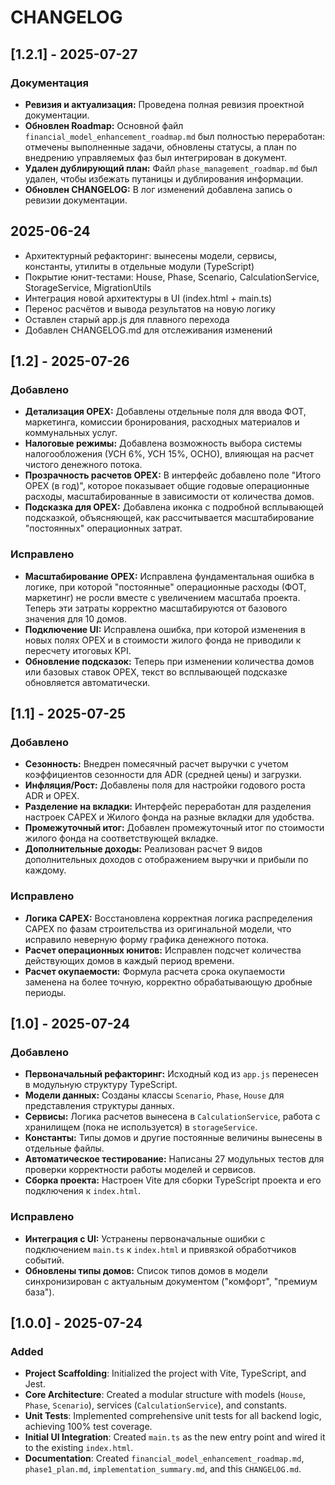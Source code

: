 # CHANGELOG

## [1.2.1] - 2025-07-27

### Документация
- **Ревизия и актуализация:** Проведена полная ревизия проектной документации.
- **Обновлен Roadmap:** Основной файл `financial_model_enhancement_roadmap.md` был полностью переработан: отмечены выполненные задачи, обновлены статусы, а план по внедрению управляемых фаз был интегрирован в документ.
- **Удален дублирующий план:** Файл `phase_management_roadmap.md` был удален, чтобы избежать путаницы и дублирования информации.
- **Обновлен CHANGELOG:** В лог изменений добавлена запись о ревизии документации.

## 2025-06-24
- Архитектурный рефакторинг: вынесены модели, сервисы, константы, утилиты в отдельные модули (TypeScript)
- Покрытие юнит-тестами: House, Phase, Scenario, CalculationService, StorageService, MigrationUtils
- Интеграция новой архитектуры в UI (index.html + main.ts)
- Перенос расчётов и вывода результатов на новую логику
- Оставлен старый app.js для плавного перехода
- Добавлен CHANGELOG.md для отслеживания изменений

## [1.2] - 2025-07-26

### Добавлено
- **Детализация OPEX:** Добавлены отдельные поля для ввода ФОТ, маркетинга, комиссии бронирования, расходных материалов и коммунальных услуг.
- **Налоговые режимы:** Добавлена возможность выбора системы налогообложения (УСН 6%, УСН 15%, ОСНО), влияющая на расчет чистого денежного потока.
- **Прозрачность расчетов OPEX:** В интерфейс добавлено поле "Итого OPEX (в год)", которое показывает общие годовые операционные расходы, масштабированные в зависимости от количества домов.
- **Подсказка для OPEX:** Добавлена иконка с подробной всплывающей подсказкой, объясняющей, как рассчитывается масштабирование "постоянных" операционных затрат.

### Исправлено
- **Масштабирование OPEX:** Исправлена фундаментальная ошибка в логике, при которой "постоянные" операционные расходы (ФОТ, маркетинг) не росли вместе с увеличением масштаба проекта. Теперь эти затраты корректно масштабируются от базового значения для 10 домов.
- **Подключение UI:** Исправлена ошибка, при которой изменения в новых полях OPEX и в стоимости жилого фонда не приводили к пересчету итоговых KPI.
- **Обновление подсказок:** Теперь при изменении количества домов или базовых ставок OPEX, текст во всплывающей подсказке обновляется автоматически.

## [1.1] - 2025-07-25

### Добавлено
- **Сезонность:** Внедрен помесячный расчет выручки с учетом коэффициентов сезонности для ADR (средней цены) и загрузки.
- **Инфляция/Рост:** Добавлены поля для настройки годового роста ADR и OPEX.
- **Разделение на вкладки:** Интерфейс переработан для разделения настроек CAPEX и Жилого фонда на разные вкладки для удобства.
- **Промежуточный итог:** Добавлен промежуточный итог по стоимости жилого фонда на соответствующей вкладке.
- **Дополнительные доходы:** Реализован расчет 9 видов дополнительных доходов с отображением выручки и прибыли по каждому.

### Исправлено
- **Логика CAPEX:** Восстановлена корректная логика распределения CAPEX по фазам строительства из оригинальной модели, что исправило неверную форму графика денежного потока.
- **Расчет операционных юнитов:** Исправлен подсчет количества действующих домов в каждый период времени.
- **Расчет окупаемости:** Формула расчета срока окупаемости заменена на более точную, корректно обрабатывающую дробные периоды.

## [1.0] - 2025-07-24

### Добавлено
- **Первоначальный рефакторинг:** Исходный код из `app.js` перенесен в модульную структуру TypeScript.
- **Модели данных:** Созданы классы `Scenario`, `Phase`, `House` для представления структуры данных.
- **Сервисы:** Логика расчетов вынесена в `CalculationService`, работа с хранилищем (пока не используется) в `storageService`.
- **Константы:** Типы домов и другие постоянные величины вынесены в отдельные файлы.
- **Автоматическое тестирование:** Написаны 27 модульных тестов для проверки корректности работы моделей и сервисов.
- **Сборка проекта:** Настроен Vite для сборки TypeScript проекта и его подключения к `index.html`.

### Исправлено
- **Интеграция с UI:** Устранены первоначальные ошибки с подключением `main.ts` к `index.html` и привязкой обработчиков событий.
- **Обновлены типы домов:** Список типов домов в модели синхронизирован с актуальным документом ("комфорт", "премиум база").

## [1.0.0] - 2025-07-24

### Added
- **Project Scaffolding**: Initialized the project with Vite, TypeScript, and Jest.
- **Core Architecture**: Created a modular structure with models (`House`, `Phase`, `Scenario`), services (`CalculationService`), and constants.
- **Unit Tests**: Implemented comprehensive unit tests for all backend logic, achieving 100% test coverage.
- **Initial UI Integration**: Created `main.ts` as the new entry point and wired it to the existing `index.html`.
- **Documentation**: Created `financial_model_enhancement_roadmap.md`, `phase1_plan.md`, `implementation_summary.md`, and this `CHANGELOG.md`. 